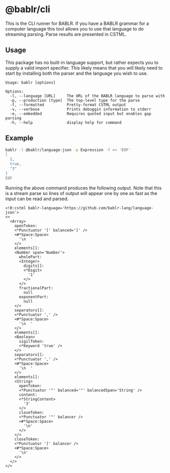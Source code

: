 # @bablr/cli

This is the CLI runner for BABLR. If you have a BABLR grammar for a computer language this tool allows you to use that language to do streaming parsing. Parse results are presented in CSTML.

## Usage

This package has no built-in language support, but rather expects you to supply a valid import specifier. This likely means that you will likely need to start by installing both the parser and the language you wish to use.

```
Usage: bablr [options]

Options:
  -l, --language [URL]     The URL of the BABLR language to parse with
  -p, --production [type]  The top-level type for the parse
  -f, --formatted          Pretty-format CSTML output
  -v, --verbose            Prints debuggin information to stderr
  -e, --embedded           Requires quoted input but enables gap parsing
  -h, --help               display help for command
```

## Example

```bash
bablr -l @bablr/language-json -p Expression -f << 'EOF'
[
  1,
  true,
  "3"
]
EOF
```

Running the above command produces the following output. Note that this is a stream parse so lines of output will appear one by one as fast as the input can be read and parsed.

```cstml
<!0:cstml bablr-language='https://github.com/bablr-lang/language-json'>
<>
  <Array>
    openToken:
    <*Punctuator '[' balanced=']' />
    <#*Space:Space>
      '\n  '
    </>
    elements[]:
    <Number span='Number'>
      wholePart:
      <Integer>
        digits[]:
        <*Digit>
          '1'
        </>
      </>
      fractionalPart:
        null
      exponentPart:
        null
    </>
    separators[]:
    <*Punctuator ',' />
    <#*Space:Space>
      '\n  '
    </>
    elements[]:
    <Boolean>
      sigilToken:
      <*Keyword 'true' />
    </>
    separators[]:
    <*Punctuator ',' />
    <#*Space:Space>
      '\n  '
    </>
    elements[]:
    <String>
      openToken:
      <*Punctuator '"' balanced='"' balancedSpan='String' />
      content:
      <*StringContent>
        '3'
      </>
      closeToken:
      <*Punctuator '"' balancer />
      <#*Space:Space>
        '\n'
      </>
    </>
    closeToken:
    <*Punctuator ']' balancer />
    <#*Space:Space>
      '\n'
    </>
  </>
</>
```
